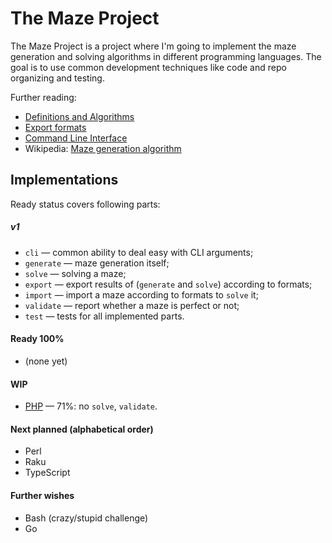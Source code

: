 The Maze Project
================

The Maze Project is a project where I'm going to implement the maze generation
and solving algorithms in different programming languages. The goal is to use
common development techniques like code and repo organizing and testing.

Further reading:

*   [Definitions and Algorithms](algorithms/README.md)
*   [Export formats](export/README.md)
*   [Command Line Interface](cli.md)
*   Wikipedia: [Maze generation algorithm](https://en.wikipedia.org/wiki/Maze_generation_algorithm)

## Implementations

Ready status covers following parts:

##### v1

*   `cli` — common ability to deal easy with CLI arguments;
*   `generate` — maze generation itself;
*   `solve` — solving a maze;
*   `export` — export results of (`generate` and `solve`) according to formats;
*   `import` — import a maze according to formats to `solve` it;
*   `validate` — report whether a maze is perfect or not;
*   `test` — tests for all implemented parts.

#### Ready 100%

*   (none yet)

#### WIP

*   [PHP](https://github.com/Vovan-VE/maze-php) — 71%:
    no `solve`, `validate`.

#### Next planned (alphabetical order)

*   Perl
*   Raku
*   TypeScript

#### Further wishes

*   Bash (crazy/stupid challenge)
*   Go
